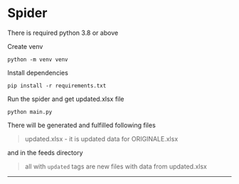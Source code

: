 # Spider

There is required python 3.8 or above

Create venv

`python -m venv venv`

Install dependencies

`pip install -r requirements.txt`

Run the spider and get updated.xlsx file

`python main.py`

There will be generated and fulfilled following files

> updated.xlsx - it is updated data for ORIGINALE.xlsx

and in the feeds directory

> all with `updated` tags are new files with data from updated.xlsx
-------------------------------------------------------------------------




